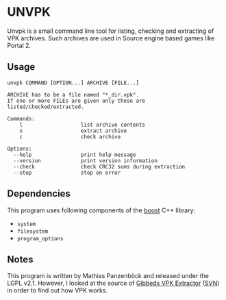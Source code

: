 UNVPK
=====
Unvpk is a small command line tool for listing, checking and extracting of VPK
archives. Such archives are used in Source engine based games like Portal 2.

Usage
-----
	unvpk COMMAND [OPTION...] ARCHIVE [FILE...]
	
	ARCHIVE has to be a file named "*_dir.vpk".
	If one or more FILEs are given only these are listed/checked/extracted.
	
	Commands:
	    l                   list archive contents
	    x                   extract archive
	    c                   check archive
	
	Options:
	  --help                print help message
	  --version             print version information
	  --check               check CRC32 sums during extraction
	  --stop                stop on error

Dependencies
------------
This program uses following components of the [boost][1] C++ library:

 * `system`
 * `filesystem`
 * `program_options`

Notes
-----
This program is written by Mathias Panzenböck and released under the LGPL v2.1.
However, I looked at the source of [Gibbeds VPK Extractor][2] ([SVN][3]) in
order to find out how VPK works.

[1]: http://www.boost.org/
[2]: http://blog.gib.me/2009/07/07/left4dead-vpk-extraction-tools-updated/
[3]: http://svn.gib.me/public/valve/trunk/
